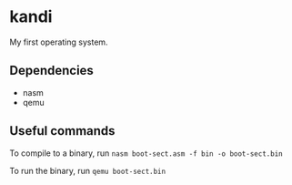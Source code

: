 # kandi
My first operating system.

## Dependencies
 * nasm
 * qemu

## Useful commands
To compile to a binary, run `nasm boot-sect.asm -f bin -o boot-sect.bin`

To run the binary, run `qemu boot-sect.bin`
